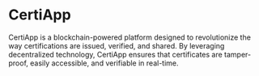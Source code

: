 # CertiApp
CertiApp is a blockchain-powered platform designed to revolutionize the way certifications are issued, verified, and shared. By leveraging decentralized technology, CertiApp ensures that certificates are tamper-proof, easily accessible, and verifiable in real-time.
